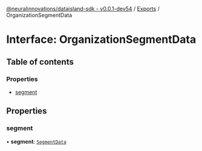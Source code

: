 [@neuralinnovations/dataisland-sdk - v0.0.1-dev54](../../README.md) / [Exports](../modules.md) / OrganizationSegmentData

# Interface: OrganizationSegmentData

## Table of contents

### Properties

- [segment](OrganizationSegmentData.md#segment)

## Properties

### segment

• **segment**: [`SegmentData`](SegmentData.md)
